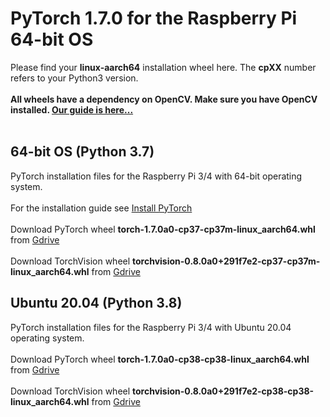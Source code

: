 # PyTorch 1.7.0 for the Raspberry Pi 64-bit OS
Please find your **linux-aarch64** installation wheel here. The **cpXX** number refers to your Python3 version.<br/><br/>
**All wheels have a dependency on OpenCV. Make sure you have OpenCV installed. [Our guide is here...](https://qengineering.eu/install-opencv-4.5-on-raspberry-64-os.html)**<br/><br/>
## 64-bit OS (Python 3.7)
PyTorch installation files for the Raspberry Pi 3/4 with 64-bit operating system.<br/><br/>
For the installation guide see [Install PyTorch](https://qengineering.eu/install-pytorch-on-raspberry-pi-4.html) <br/><br/>
Download PyTorch wheel **torch-1.7.0a0-cp37-cp37m-linux_aarch64.whl** from [Gdrive](https://drive.google.com/file/d/1AV_Ci9b6r2Dm-xMLXwsBx_W1da6vN3lc/view?usp=sharing) <br/><br/>
Download TorchVision wheel **torchvision-0.8.0a0+291f7e2-cp37-cp37m-linux_aarch64.whl** from [Gdrive](https://drive.google.com/file/d/1p34LhfmsyEnptykOYPfBeL48FZLefhxu/view?usp=sharing)
## Ubuntu 20.04 (Python 3.8)
PyTorch installation files for the Raspberry Pi 3/4 with Ubuntu 20.04 operating system.<br/><br/>
Download PyTorch wheel **torch-1.7.0a0-cp38-cp38-linux_aarch64.whl** from [Gdrive](https://drive.google.com/file/d/1w-1IVZNJ5-ySqwTk2lfFzvndN4_r5oXQ/view?usp=sharing) <br/><br/>
Download TorchVision wheel **torchvision-0.8.0a0+291f7e2-cp38-cp38-linux_aarch64.whl** from [Gdrive](https://drive.google.com/file/d/1BJUJ6wIzhCymkvwbGrtZJ3ij5tGAUycO/view?usp=sharing)
